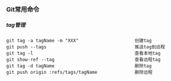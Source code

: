 ### Git常用命令
##### tag管理
    git tag -a tagName -m "XXX"                     创建tag
    git push --tags                                 推送tag到远程   
    git tag -l                                      查看本地tag
    git show-ref --tag                              查看远程tag
    git tag -d tagName                              删除tag
    git push origin :refs/tags/tagName              删除远程

    
